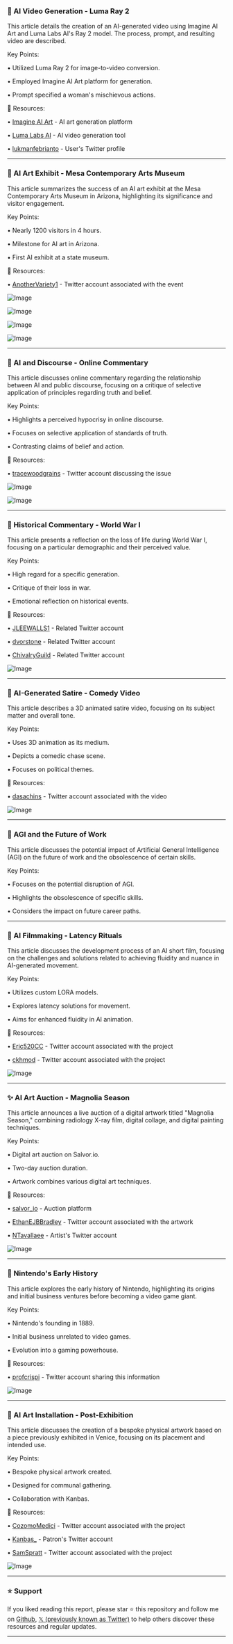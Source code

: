 ### 🤖 AI Video Generation - Luma Ray 2

This article details the creation of an AI-generated video using Imagine AI Art and Luma Labs AI's Ray 2 model.  The process, prompt, and resulting video are described.


Key Points:

• Utilized Luma Ray 2 for image-to-video conversion.

• Employed Imagine AI Art platform for generation.

• Prompt specified a woman's mischievous actions.


🔗 Resources:

• [Imagine AI Art](https://x.com/Imagine_aiart) - AI art generation platform

• [Luma Labs AI](https://x.com/LumaLabsAI) - AI video generation tool

• [lukmanfebrianto](https://x.com/lukmanfebrianto) - User's Twitter profile


---
### 🤖 AI Art Exhibit - Mesa Contemporary Arts Museum

This article summarizes the success of an AI art exhibit at the Mesa Contemporary Arts Museum in Arizona, highlighting its significance and visitor engagement.


Key Points:

•  Nearly 1200 visitors in 4 hours.

• Milestone for AI art in Arizona.

• First AI exhibit at a state museum.



🔗 Resources:

• [AnotherVariety1](https://x.com/AnotherVariety1) - Twitter account associated with the event

![Image](https://pbs.twimg.com/media/Gmrf9aTaUAANXFD?format=jpg&name=small)

![Image](https://pbs.twimg.com/media/Gmrf9XXaAAA_iHE?format=jpg&name=360x360)

![Image](https://pbs.twimg.com/media/Gmrf9ZLbcAApiCg?format=jpg&name=360x360)

![Image](https://pbs.twimg.com/media/Gmrf9aGagAA4gK0?format=jpg&name=360x360)

---
### 🤖 AI and Discourse - Online Commentary

This article discusses online commentary regarding the relationship between AI and public discourse, focusing on a critique of selective application of principles regarding truth and belief.


Key Points:

•  Highlights a perceived hypocrisy in online discourse.

•  Focuses on selective application of standards of truth.

• Contrasting claims of belief and action.


🔗 Resources:

• [tracewoodgrains](https://x.com/tracewoodgrains) - Twitter account discussing the issue

![Image](https://pbs.twimg.com/media/Gm2lhgFb0AAhmkb?format=png&name=small)

![Image](https://pbs.twimg.com/media/Gm2oMbgWgAApKJz?format=png&name=small)

---
### 🤖 Historical Commentary - World War I

This article presents a reflection on the loss of life during World War I, focusing on a particular demographic and their perceived value.


Key Points:

•  High regard for a specific generation.

•  Critique of their loss in war.

•  Emotional reflection on historical events.


🔗 Resources:

• [JLEEWALLS1](https://x.com/JLEEWALLS1) -  Related Twitter account

• [dvorstone](https://x.com/dvorstone) - Related Twitter account

• [ChivalryGuild](https://x.com/ChivalryGuild) - Related Twitter account

![Image](https://pbs.twimg.com/media/Gmw0MWaXMAAlFaN?format=jpg&name=small)


---
### 🤖 AI-Generated Satire - Comedy Video

This article describes a 3D animated satire video, focusing on its subject matter and overall tone.


Key Points:

•  Uses 3D animation as its medium.

•  Depicts a comedic chase scene.

•  Focuses on political themes.


🔗 Resources:

• [dasachins](https://x.com/dasachins) - Twitter account associated with the video

![Image](https://pbs.twimg.com/ext_tw_video_thumb/1904362653700775936/pu/img/jG4AKCBz4_Pvs7Aq.jpg)

---
### 🤖 AGI and the Future of Work

This article discusses the potential impact of Artificial General Intelligence (AGI) on the future of work and the obsolescence of certain skills.


Key Points:

•  Focuses on the potential disruption of AGI.

•  Highlights the obsolescence of specific skills.

•  Considers the impact on future career paths.


---
### 🤖 AI Filmmaking - Latency Rituals

This article discusses the development process of an AI short film, focusing on the challenges and solutions related to achieving fluidity and nuance in AI-generated movement.


Key Points:

•  Utilizes custom LORA models.

•  Explores latency solutions for movement.

•  Aims for enhanced fluidity in AI animation.


🔗 Resources:

• [Eric520CC](https://x.com/Eric520CC) - Twitter account associated with the project

• [ckhmod](https://x.com/ckhmod) - Twitter account associated with the project


![Image](https://pbs.twimg.com/ext_tw_video_thumb/1904242808237740032/pu/img/yTd3m7NJWOMqkwFt.jpg)

---
### ✨ AI Art Auction - Magnolia Season

This article announces a live auction of a digital artwork titled "Magnolia Season," combining radiology X-ray film, digital collage, and digital painting techniques.


Key Points:

•  Digital art auction on Salvor.io.

•  Two-day auction duration.

•  Artwork combines various digital art techniques.


🔗 Resources:

• [salvor_io](https://x.com/salvor_io) - Auction platform

• [EthanEJBBradley](https://x.com/EthanEJBBradley) - Twitter account associated with the artwork

• [NTavallaee](https://x.com/NTavallaee) -  Artist's Twitter account

![Image](https://pbs.twimg.com/media/Gmz_OO0awAACdw2?format=jpg&name=small)

---
### 🤖 Nintendo's Early History

This article explores the early history of Nintendo, highlighting its origins and initial business ventures before becoming a video game giant.


Key Points:

•  Nintendo's founding in 1889.

•  Initial business unrelated to video games.

•  Evolution into a gaming powerhouse.


🔗 Resources:

• [profcrispi](https://x.com/profcrispi) - Twitter account sharing this information

![Image](https://pbs.twimg.com/media/Gm0vRjNbAAA2w5b?format=jpg&name=small)

---
### 🤖 AI Art Installation - Post-Exhibition

This article discusses the creation of a bespoke physical artwork based on a piece previously exhibited in Venice, focusing on its placement and intended use.


Key Points:

•  Bespoke physical artwork created.

•  Designed for communal gathering.

•  Collaboration with Kanbas.


🔗 Resources:

• [CozomoMedici](https://x.com/CozomoMedici) - Twitter account associated with the project

• [Kanbas_](https://x.com/Kanbas_) - Patron's Twitter account

• [SamSpratt](https://x.com/SamSpratt) - Twitter account associated with the project

![Image](https://pbs.twimg.com/amplify_video_thumb/1904327371458838528/img/6oqRQZX5b4G501QF.jpg)


---

### ⭐️ Support

If you liked reading this report, please star ⭐️ this repository and follow me on [Github](https://github.com/Drix10), [𝕏 (previously known as Twitter)](https://x.com/DRIX_10_) to help others discover these resources and regular updates.

---